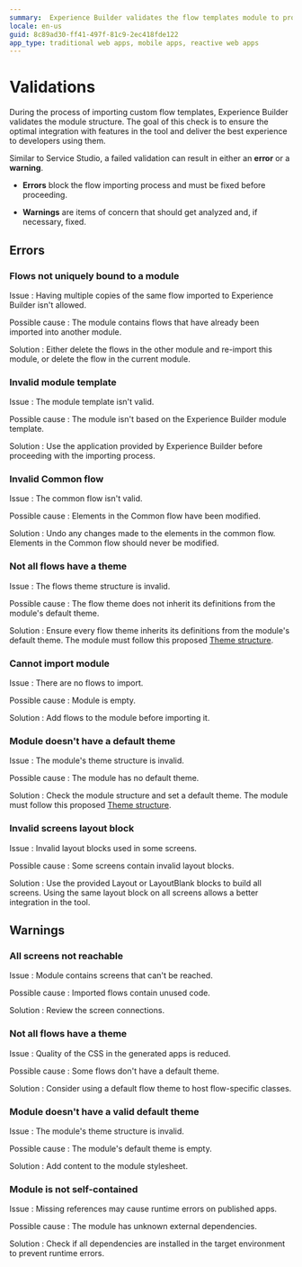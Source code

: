 ```yaml
---
summary:  Experience Builder validates the flow templates module to provide a flawless experience for developers using custom flows.
locale: en-us
guid: 8c89ad30-ff41-497f-81c9-2ec418fde122
app_type: traditional web apps, mobile apps, reactive web apps
---
```


# Validations

During the process of importing custom flow templates, Experience Builder validates the module structure. The goal of this check is to ensure the optimal integration with features in the tool and deliver the best experience to developers using them.

Similar to Service Studio, a failed validation can result in either an **error** or a **warning**.

* **Errors** block the flow importing process and must be fixed before proceeding.

* **Warnings** are items of concern that should get analyzed and, if necessary, fixed.

## Errors

### Flows not uniquely bound to a module

Issue
:   Having multiple copies of the same flow imported to Experience Builder isn't allowed.

Possible cause
:   The module contains flows that have already been imported into another module.

Solution
:   Either delete the flows in the other module and re-import this module, or delete the flow in the current module.

### Invalid module template

Issue
:  The module template isn't valid.

Possible cause
:   The module isn't based on the Experience Builder module template.

Solution
:   Use the application provided by Experience Builder before proceeding with the importing process.

### Invalid Common flow

Issue
:   The common flow isn't valid.

Possible cause
:   Elements in the Common flow have been modified.

Solution
:   Undo any changes made to the elements in the common flow. Elements in the Common flow should never be modified. 

### Not all flows have a theme

Issue
:   The flows theme structure is invalid.

Possible cause
:   The flow theme does not inherit its definitions from the module's default theme.

Solution
:   Ensure every flow theme inherits its definitions from the module's default theme. The module must follow this proposed [Theme structure](theme-structure-if.md).

### Cannot import module

Issue
:   There are no flows to import.

Possible cause
:   Module is empty.

Solution
:   Add flows to the module before importing it.

### Module doesn't have a default theme

Issue
:   The module's theme structure is invalid.

Possible cause
:   The module has no default theme.

Solution
:   Check the module structure and set a default theme. The module must follow this proposed [Theme structure](theme-structure-if.md).

### Invalid screens layout block

Issue
:   Invalid layout blocks used in some screens.

Possible cause
:   Some screens contain invalid layout blocks.

Solution
:   Use the provided Layout or LayoutBlank blocks to build all screens. Using the same layout block on all screens allows a better integration in the tool.

## Warnings

### All screens not reachable

Issue
:   Module contains screens that can't be reached.

Possible cause
:   Imported flows contain unused code. 

Solution
:   Review the screen connections.

### Not all flows have a theme

Issue
:    Quality of the CSS in the generated apps is reduced.

Possible cause
:   Some flows don't have a default theme.  

Solution
:   Consider using a default flow theme to host flow-specific classes.

### Module doesn't have a valid default theme

Issue
:   The module's theme structure is invalid.

Possible cause
:   The module's default theme is empty. 

Solution
:    Add content to the module stylesheet.

### Module is not self-contained

Issue
:   Missing references may cause runtime errors on published apps.

Possible cause
:   The module has unknown external dependencies.

Solution
:   Check if all dependencies are installed in the target environment to prevent runtime errors.
